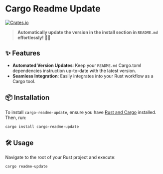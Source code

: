 # Cargo Readme Update

[![Crates.io](https://img.shields.io/crates/v/cargo-readme-update.svg)](https://crates.io/crates/cargo-readme-update)

> **Automatically update the version in the install section in `README.md` effortlessly!** 🦀✨

## ✨ Features

- **Automated Version Updates**: Keep your `README.md` Cargo.toml dependencies instruction up-to-date with the latest version.
- **Seamless Integration**: Easily integrates into your Rust workflow as a Cargo tool.

## 📦 Installation

To install `cargo-readme-update`, ensure you have [Rust and Cargo](https://rustup.rs) installed. Then, run:

```bash
cargo install cargo-readme-update
```

## 🛠️ Usage

Navigate to the root of your Rust project and execute:

```bash
cargo readme-update
```
